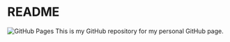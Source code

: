 # README
![GitHub Pages](https://github.com/joelmeili/joelmeili.github.io/actions/workflows/_config.yml/badge.svg)
This is my GitHub repository for my personal GitHub page.
